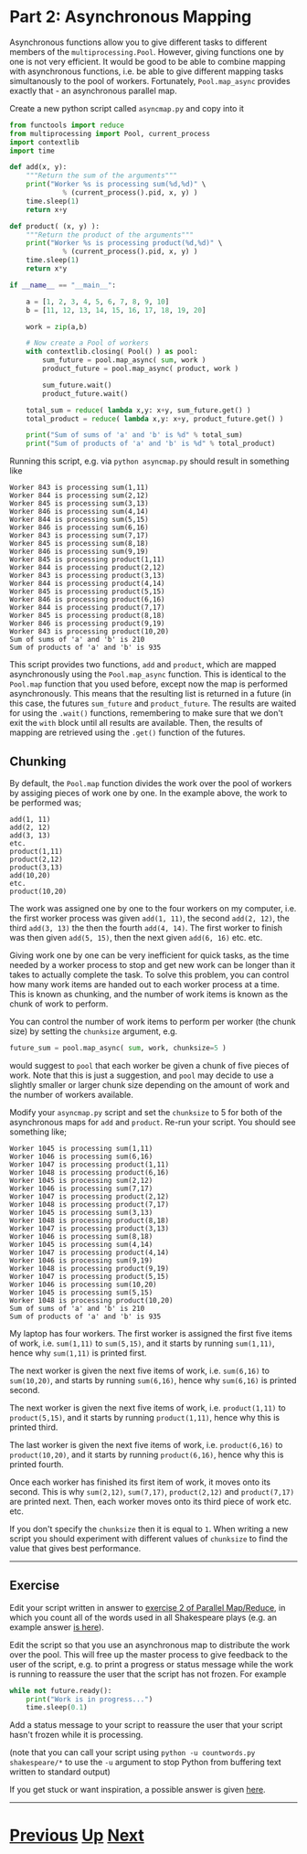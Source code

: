 # Part 2: Asynchronous Mapping

Asynchronous functions allow you to give different tasks to
different members of the `multiprocessing.Pool`. However, giving functions one
by one is not very efficient. It would be good to be able
to combine mapping with asynchronous functions, i.e. be able
to give different mapping tasks simultanously to the pool
of workers. Fortunately, `Pool.map_async` provides exactly that - 
an asynchronous parallel map.

Create a new python script called `asyncmap.py` and copy into it

```python
from functools import reduce
from multiprocessing import Pool, current_process
import contextlib
import time

def add(x, y):
    """Return the sum of the arguments"""
    print("Worker %s is processing sum(%d,%d)" \
             % (current_process().pid, x, y) )
    time.sleep(1)
    return x+y

def product( (x, y) ):
    """Return the product of the arguments"""
    print("Worker %s is processing product(%d,%d)" \
             % (current_process().pid, x, y) )
    time.sleep(1)
    return x*y

if __name__ == "__main__":

    a = [1, 2, 3, 4, 5, 6, 7, 8, 9, 10]
    b = [11, 12, 13, 14, 15, 16, 17, 18, 19, 20]

    work = zip(a,b)

    # Now create a Pool of workers
    with contextlib.closing( Pool() ) as pool:
        sum_future = pool.map_async( sum, work )
        product_future = pool.map_async( product, work )

        sum_future.wait()
        product_future.wait()

    total_sum = reduce( lambda x,y: x+y, sum_future.get() )
    total_product = reduce( lambda x,y: x+y, product_future.get() )

    print("Sum of sums of 'a' and 'b' is %d" % total_sum)
    print("Sum of products of 'a' and 'b' is %d" % total_product)
```

Running this script, e.g. via `python asyncmap.py` should result
in something like

```
Worker 843 is processing sum(1,11)
Worker 844 is processing sum(2,12)
Worker 845 is processing sum(3,13)
Worker 846 is processing sum(4,14)
Worker 844 is processing sum(5,15)
Worker 846 is processing sum(6,16)
Worker 843 is processing sum(7,17)
Worker 845 is processing sum(8,18)
Worker 846 is processing sum(9,19)
Worker 845 is processing product(1,11)
Worker 844 is processing product(2,12)
Worker 843 is processing product(3,13)
Worker 844 is processing product(4,14)
Worker 845 is processing product(5,15)
Worker 846 is processing product(6,16)
Worker 844 is processing product(7,17)
Worker 845 is processing product(8,18)
Worker 846 is processing product(9,19)
Worker 843 is processing product(10,20)
Sum of sums of 'a' and 'b' is 210
Sum of products of 'a' and 'b' is 935
```

This script provides two functions, `add` and `product`, which are
mapped asynchronously using the `Pool.map_async` function. This is
identical to the `Pool.map` function that you used before, except
now the map is performed asynchronously. This means that the
resulting list is returned in a future (in this case, the futures
`sum_future` and `product_future`. The results are waited for
using the `.wait()` functions, remembering to make sure that 
we don't exit the `with` block until all results are available.
Then, the results of mapping are retrieved using the
`.get()` function of the futures.

## Chunking

By default, the `Pool.map` function divides the work over the pool of workers
by assiging pieces of work one by one. In the example above, the work 
to be performed was;

```
add(1, 11)
add(2, 12)
add(3, 13)
etc.
product(1,11)
product(2,12)
product(3,13)
add(10,20)
etc.
product(10,20)
```

The work was assigned one by one to the four workers on my computer, 
i.e. the first worker process was
given `add(1, 11)`, the second `add(2, 12)`, the third `add(3, 13)`
the then the fourth `add(4, 14)`. The first worker to finish was then
given `add(5, 15)`, then the next given `add(6, 16)` etc. etc.

Giving work one by one can be very inefficient for quick tasks, as the
time needed by a worker process to stop and get new work can be longer
than it takes to actually complete the task. To solve this problem,
you can control how many work items are handed out to each worker
process at a time. This is known as chunking, and the number of work
items is known as the chunk of work to perform.

You can control the number of work items to perform per worker
(the chunk size) by setting the `chunksize` argument, e.g.

```python
future_sum = pool.map_async( sum, work, chunksize=5 )
```

would suggest to `pool` that each worker be given a chunk of five pieces of work.
Note that this is just a suggestion, and `pool` may decide to use
a slightly smaller or larger chunk size depending on the amount of work
and the number of workers available.

Modify your `asyncmap.py` script and set the `chunksize`
to 5 for both of the asynchronous maps for `add` and 
`product`. Re-run your script. You 
should see something like;

```
Worker 1045 is processing sum(1,11)
Worker 1046 is processing sum(6,16)
Worker 1047 is processing product(1,11)
Worker 1048 is processing product(6,16)
Worker 1045 is processing sum(2,12)
Worker 1046 is processing sum(7,17)
Worker 1047 is processing product(2,12)
Worker 1048 is processing product(7,17)
Worker 1045 is processing sum(3,13)
Worker 1048 is processing product(8,18)
Worker 1047 is processing product(3,13)
Worker 1046 is processing sum(8,18)
Worker 1045 is processing sum(4,14)
Worker 1047 is processing product(4,14)
Worker 1046 is processing sum(9,19)
Worker 1048 is processing product(9,19)
Worker 1047 is processing product(5,15)
Worker 1046 is processing sum(10,20)
Worker 1045 is processing sum(5,15)
Worker 1048 is processing product(10,20)
Sum of sums of 'a' and 'b' is 210
Sum of products of 'a' and 'b' is 935
```

My laptop has four workers. The first worker is assigned the first
five items of work, i.e. `sum(1,11)` to `sum(5,15)`, and it starts
by running `sum(1,11)`, hence why `sum(1,11)` is printed first. 

The next worker is given the next five items
of work, i.e. `sum(6,16)` to `sum(10,20)`, and starts by running
`sum(6,16)`, hence why `sum(6,16)` is printed second.

The next worker is given the next five items
of work, i.e. `product(1,11)` to `product(5,15)`, and it starts
by running `product(1,11)`, hence why this is printed third.

The last worker is given the next five items of
work, i.e. `product(6,16)` to `product(10,20)`, and it starts
by running `product(6,16)`, hence why this is printed fourth.

Once each worker has finished its first item of work, it moves
onto its second. This is why `sum(2,12)`, `sum(7,17)`, 
`product(2,12)` and `product(7,17)` are printed next. Then, 
each worker moves onto its third piece of work etc. etc.

If you don't specify the `chunksize` then it is equal to `1`. 
When writing a new script you should experiment with different
values of `chunksize` to find the value that gives best 
performance.

***

## Exercise

Edit your script written in answer to 
[exercise 2 of Parallel Map/Reduce](mapreduce_part2.md),
in which you count all of the words used in all
Shakespeare plays (e.g. an example answer 
[is here](mapreduce2_answer2.md)).

Edit the script so that you use an asynchronous map
to distribute the work over the pool. This will free
up the master process to give feedback to the user
of the script, e.g. to print a progress or status
message while the work is running to reassure
the user that the script has not frozen. For example

```python
while not future.ready():
    print("Work is in progress...")
    time.sleep(0.1)
```

Add a status message to your script to reassure the
user that your script hasn't frozen while it is processing.

(note that you can call your script using `python -u countwords.py shakespeare/*`
to use the `-u` argument to stop Python from buffering text written to standard output)

If you get stuck or want inspiration, a possible
answer is given [here](async_map_answer1.md).

***

# [Previous](futures_part2.md) [Up](part2.md) [Next](part3.md) 
